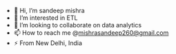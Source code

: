 - 👋 Hi, I’m sandeep mishra
- 👀 I’m interested in ETL
- 💞️ I’m looking to collaborate on data analytics
- 📫 How to reach me @mishrasandeep260@gmail.com  
- ⚡ From New Delhi, India

<!---
mishrasandeep260/mishrasandeep260 is a ✨ special ✨ repository because its `README.md` (this file) appears on your GitHub profile.
You can click the Preview link to take a look at your changes.
--->

